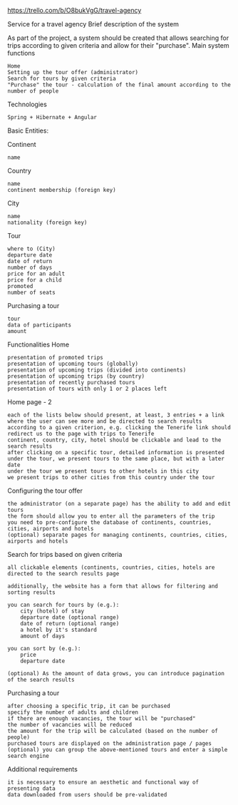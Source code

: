 https://trello.com/b/O8bukVgG/travel-agency

Service for a travel agency
Brief description of the system

As part of the project, a system should be created that allows searching for trips according to given criteria and allow for their "purchase".
Main system functions

    Home
    Setting up the tour offer (administrator)
    Search for tours by given criteria
    "Purchase" the tour - calculation of the final amount according to the number of people

Technologies

    Spring + Hibernate + Angular

Basic Entities:

Continent

    name
    
Country

    name
    continent membership (foreign key)

City

    name
    nationality (foreign key)

Tour

    where to (City)
    departure date
    date of return
    number of days
    price for an adult
    price for a child
    promoted
    number of seats

Purchasing a tour

    tour
    data of participants
    amount

Functionalities
Home

    presentation of promoted trips
    presentation of upcoming tours (globally)
    presentation of upcoming trips (divided into continents)
    presentation of upcoming trips (by country)
    presentation of recently purchased tours
    presentation of tours with only 1 or 2 places left

Home page - 2

    each of the lists below should present, at least, 3 entries + a link where the user can see more and be directed to search results according to a given criterion, e.g. clicking the Tenerife link should redirect us to the page with trips to Tenerife
    continent, country, city, hotel should be clickable and lead to the search results
    after clicking on a specific tour, detailed information is presented
    under the tour, we present tours to the same place, but with a later date
    under the tour we present tours to other hotels in this city
    we present trips to other cities from this country under the tour

Configuring the tour offer

    the administrator (on a separate page) has the ability to add and edit tours
    the form should allow you to enter all the parameters of the trip
    you need to pre-configure the database of continents, countries, cities, airports and hotels
    (optional) separate pages for managing continents, countries, cities, airports and hotels

Search for trips based on given criteria

    all clickable elements (continents, countries, cities, hotels are directed to the search results page

    additionally, the website has a form that allows for filtering and sorting results

    you can search for tours by (e.g.):
        city (hotel) of stay
        departure date (optional range)
        date of return (optional range)
        a hotel by it's standard
        amount of days

    you can sort by (e.g.):
        price
        departure date

    (optional) As the amount of data grows, you can introduce pagination of the search results

Purchasing a tour

    after choosing a specific trip, it can be purchased
    specify the number of adults and children
    if there are enough vacancies, the tour will be "purchased"
    the number of vacancies will be reduced
    the amount for the trip will be calculated (based on the number of people)
    purchased tours are displayed on the administration page / pages
    (optional) you can group the above-mentioned tours and enter a simple search engine

Additional requirements

    it is necessary to ensure an aesthetic and functional way of presenting data
    data downloaded from users should be pre-validated
